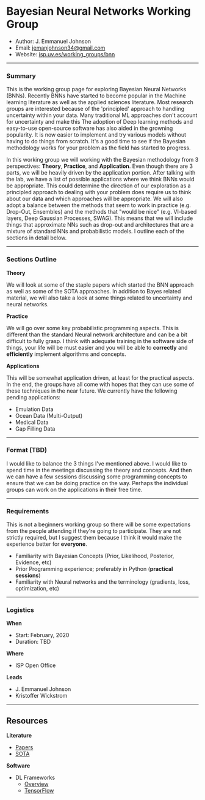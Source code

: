 # Bayesian Neural Networks Working Group

* Author: J. Emmanuel Johnson
* Email: jemanjohnson34@gmail.com
* Website: [isp.uv.es/working_groups/bnn](https://isp.uv.es/working_groups/bnn)

---

### Summary

This is the working group page for exploring Bayesian Neural Networks (BNNs). Recently BNNs have started to become popular in the Machine learning literature as well as the applied sciences literature. Most research groups are interested because of the 'principled' approach to handling uncertainty within your data. Many traditional ML approaches don't account for uncertainty and make this The adoption of Deep learning methods and easy-to-use open-source software has also aided in the growning popularity. It is now easier to implement and try various models without having to do things from scratch. It's a good time to see if the Bayesian methodology works for your problem as the field has started to progress.

In this working group we will working with the Bayesian methodology from 3 perspectives: **Theory**, **Practice**, and **Application**. Even though there are 3 parts, we will be heavily driven by the application portion. After talking with the lab, we have a list of possible applications where we think BNNs would be appropriate. This could determine the direction of our exploration as a principled approach to dealing with your problem does require us to think about our data and which approaches will be appropriate.  We will also adopt a balance between the methods that seem to work in practice (e.g. Drop-Out, Ensembles) and the methods that "would be nice" (e.g. VI-based layers, Deep Gaussian Processes, SWAG). This means that we will include things that approximate NNs such as drop-out and architectures that are a mixture of standard NNs and probabilistic models. I outline each of the sections in detail below.

---

### Sections Outline

**Theory**

We will look at some of the staple papers which started the BNN approach as well as some of the SOTA approaches. In addition to Bayes related material, we will also take a look at some things related to uncertainty and neural networks.

**Practice**

We will go over some key probabilistic programming aspects. This is different than the standard Neural network architecture and can be a bit difficult to fully grasp. I think with adequate training in the software side of things, your life will be must easier and you will be able to **correctly** and **efficiently** implement algorithms and concepts.

**Applications**

This will be somewhat application driven, at least for the practical aspects. In the end, the groups have all come with hopes that they can use some of these techniques in the near future.
We currently have the following pending applications:
* Emulation Data
* Ocean Data (Multi-Output)
* Medical Data
* Gap Filling Data

---

### Format (**TBD**)

I would like to balance the 3 things I've mentioned above. I would like to spend time in the meetings discussing the theory and concepts. And then we can have a few sessions discussing some programming concepts to ensure that we can be doing practice on the way. Perhaps the individual groups can work on the applications in their free time.

---

### Requirements

This is not a beginners working group so there will be some expectations from the people attending if they're going to participate. They are not strictly required, but I suggest them because I think it would make the experience better for **everyone**.

* Familiarity with Bayesian Concepts (Prior, Likelihood, Posterior, Evidence, etc)
* Prior Programming experience; preferably in Python (**practical sessions**) 
* Familiarity with Neural networks and the terminology (gradients, loss, optimization, etc)

---

### Logistics

**When**
* Start: February, 2020
* Duration: TBD

**Where**
* ISP Open Office

**Leads**
* J. Emmanuel Johnson
* Kristoffer Wickstrom





---

## Resources

**Literature**
* [Papers](./theory/papers.md)
* [SOTA](./theory/sota.md)

**Software**
* DL Frameworks
  * [Overview](./code/overview.md) 
  * [TensorFlow](./code/tensorflow.md)

